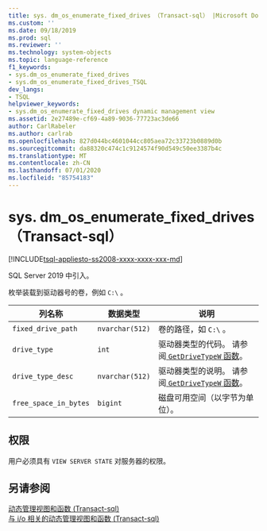 ```yaml
---
title: sys. dm_os_enumerate_fixed_drives （Transact-sql） |Microsoft Docs
ms.custom: ''
ms.date: 09/18/2019
ms.prod: sql
ms.reviewer: ''
ms.technology: system-objects
ms.topic: language-reference
f1_keywords:
- sys.dm_os_enumerate_fixed_drives
- sys.dm_os_enumerate_fixed_drives_TSQL
dev_langs:
- TSQL
helpviewer_keywords:
- sys.dm_os_enumerate_fixed_drives dynamic management view
ms.assetid: 2e27489e-cf69-4a89-9036-77723ac3de66
author: CarlRabeler
ms.author: carlrab
ms.openlocfilehash: 827d044bc4601044cc805aea72c33723b0889d0b
ms.sourcegitcommit: da88320c474c1c9124574f90d549c50ee3387b4c
ms.translationtype: MT
ms.contentlocale: zh-CN
ms.lasthandoff: 07/01/2020
ms.locfileid: "85754183"
---
```

# <a name="sysdm_os_enumerate_fixed_drives-transact-sql"></a>sys. dm_os_enumerate_fixed_drives （Transact-sql）

[!INCLUDE[tsql-appliesto-ss2008-xxxx-xxxx-xxx-md](../../includes/applies-to-version/sqlserver.md)]

SQL Server 2019 中引入。

枚举装载到驱动器号的卷，例如 `C:\` 。

|列名称|数据类型|说明|
|-----------------|---------------|-----------------|  
|`fixed_drive_path`|`nvarchar(512)`|卷的路径，如 `C:\` 。|  
|`drive_type`|`int`|驱动器类型的代码。 请参阅[ `GetDriveTypeW` 函数](/windows/win32/api/fileapi/nf-fileapi-getdrivetypew)。|
|`drive_type_desc`|`nvarchar(512)`|驱动器类型的说明。 请参阅[ `GetDriveTypeW` 函数](/windows/win32/api/fileapi/nf-fileapi-getdrivetypew)。|
|`free_space_in_bytes`|`bigint`|磁盘可用空间（以字节为单位）。|

## <a name="permissions"></a>权限

用户必须具有 `VIEW SERVER STATE` 对服务器的权限。

## <a name="see-also"></a>另请参阅  

 [动态管理视图和函数 &#40;Transact-sql&#41;](~/relational-databases/system-dynamic-management-views/system-dynamic-management-views.md)   
 [与 i/o 相关的动态管理视图和函数 &#40;Transact-sql&#41;](../../relational-databases/system-dynamic-management-views/i-o-related-dynamic-management-views-and-functions-transact-sql.md)  
